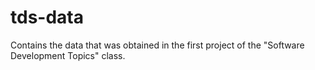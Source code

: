# tds-data
Contains the data that was obtained in the first project of the "Software Development Topics" class.
